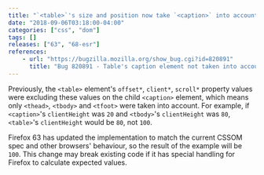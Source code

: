 ```yaml
---
title: "`<table>`'s size and position now take `<caption>` into account"
date: "2018-09-06T03:18:00-04:00"
categories: ["css", "dom"]
tags: []
releases: ["63", "68-esr"]
references:
    - url: "https://bugzilla.mozilla.org/show_bug.cgi?id=820891"
      title: "Bug 820891 - Table's caption element not taken into account for table's offsetTop and offsetHeight values"
---
```

Previously, the `<table>` element's `offset*`, `client*`, `scroll*` property values were excluding these values on the child `<caption>` element, which means only `<thead>`, `<tbody>` and `<tfoot>` were taken into account. For example, if `<caption>`'s `clientHeight` was `20` and `<tbody>`'s `clientHeight` was `80`, `<table>`'s `clientHeight` would be `80`, not `100`.

Firefox 63 has updated the implementation to match the current CSSOM spec and other browsers' behaviour, so the result of the example will be `100`. This change may break existing code if it has special handling for Firefox to calculate expected values.
